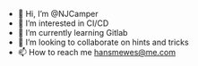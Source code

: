 - 👋 Hi, I’m @NJCamper
- 👀 I’m interested in CI/CD
- 🌱 I’m currently learning Gitlab
- 💞️ I’m looking to collaborate on hints and tricks
- 📫 How to reach me hansmewes@me.com

<!---
NJCamper/NJCamper is a ✨ special ✨ repository because its `README.md` (this file) appears on your GitHub profile.
You can click the Preview link to take a look at your changes.
--->
